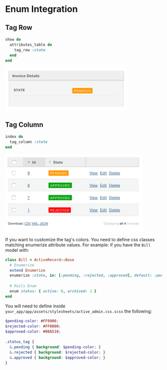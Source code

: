 # Enum Integration

## Tag Row

```ruby
show do
  attributes_table do
    tag_row :state
  end
end
```

<img src="./images/enumerize-tag-row.png" height="140" />

## Tag Column

```ruby
index do
  tag_column :state
end
```

<img src="./images/enumerize-tag-column.png" height="250" />

If you want to customize the tag's colors. You need to define css classes matching enumerize attribute values. For example: if you have the `Bill` model with:

```ruby
class Bill < ActiveRecord::Base
  # Enumerize
  extend Enumerize
  enumerize :state, in: [:pending, :rejected, :approved], default: :pending

  # Rails Enum
  enum status: { active: 0, archived: 1 }
end
```

You will need to define inside `your_app/app/assets/stylesheets/active_admin.css.scss` the following:

```scss
$pending-color: #FF9900;
$rejected-color: #FF0000;
$approved-color: #08A510;

.status_tag {
  &.pending { background: $pending-color; }
  &.rejected { background: $rejected-color; }
  &.approved { background: $approved-color; }
}
```
